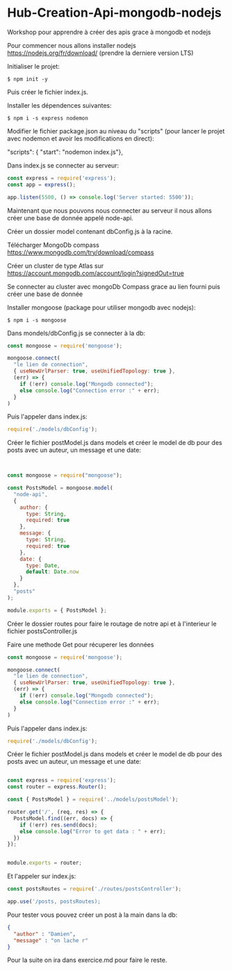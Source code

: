 # Hub-Creation-Api-mongodb-nodejs
Workshop pour apprendre à créer des apis grace à mongodb et nodejs

Pour commencer nous allons installer nodejs https://nodejs.org/fr/download/ (prendre la derniere version LTS)

Initialiser le projet:

<!--sec data-title="Your first command: OS X and Linux" data-id="OSX_Linux_whoami" data-collapse=true ces-->

    $ npm init -y
    
<!--endsec-->

Puis créer le fichier index.js.

Installer les dépendences suivantes:

<!--sec data-title="Your first command: OS X and Linux" data-id="OSX_Linux_whoami" data-collapse=true ces-->

    $ npm i -s express nodemon
    
<!--endsec-->

Modifier le fichier package.json au niveau du "scripts" (pour lancer le projet avec nodemon et avoir les modifications en direct):

"scripts": { "start": "nodemon index.js"},

Dans index.js se connecter au serveur:

```javascript
const express = require('express');
const app = express();

app.listen(5500, () => console.log('Server started: 5500'));
```
Maintenant que nous pouvons nous connecter au serveur il nous allons créer une base de donnée appelé node-api.

Créer un dossier model contenant dbConfig.js à la racine.

Télécharger MongoDb compass https://www.mongodb.com/try/download/compass

Créer un cluster de type Atlas sur https://account.mongodb.com/account/login?signedOut=true

Se connecter au cluster avec mongoDb Compass grace au lien fourni puis créer une base de donnée

Installer mongoose (package pour utiliser mongodb avec nodejs):

<!--sec data-title="Your first command: OS X and Linux" data-id="OSX_Linux_whoami" data-collapse=true ces-->

    $ npm i -s mongoose
    
<!--endsec-->

Dans mondels/dbConfig.js se connecter à la db:

```javascript
const mongoose = require('mongoose');

mongoose.connect(
  "le lien de connection",
  { useNewUrlParser: true, useUnifiedTopology: true },
  (err) => {
    if (!err) console.log("Mongodb connected");
    else console.log("Connection error :" + err);
  }
)
```

Puis l'appeler dans index.js:

```javascript
require('./models/dbConfig');
```

Créer le fichier postModel.js dans models et créer le model de db pour des posts avec un auteur, un message et une date:

```javascript

   
const mongoose = require("mongoose");

const PostsModel = mongoose.model(
  "node-api",
  {
    author: {
      type: String,
      required: true
    },
    message: {
      type: String,
      required: true
    },
    date: {
      type: Date,
      default: Date.now
    }
  },
  "posts"
);

module.exports = { PostsModel };
```

Créer le dossier routes pour faire le routage de notre api et à l'interieur le fichier postsController.js

Faire une methode Get pour récuperer les données


```javascript
const mongoose = require('mongoose');

mongoose.connect(
  "le lien de connection",
  { useNewUrlParser: true, useUnifiedTopology: true },
  (err) => {
    if (!err) console.log("Mongodb connected");
    else console.log("Connection error :" + err);
  }
)
```

Puis l'appeler dans index.js:

```javascript
require('./models/dbConfig');
```

Créer le fichier postModel.js dans models et créer le model de db pour des posts avec un auteur, un message et une date:

```javascript

const express = require('express');
const router = express.Router();

const { PostsModel } = require('../models/postsModel');

router.get('/', (req, res) => {
  PostsModel.find((err, docs) => {
    if (!err) res.send(docs);
    else console.log("Error to get data : " + err);
  })
});


module.exports = router;

```

Et l'appeler sur index.js: 

```javascript
const postsRoutes = require('./routes/postsController');

app.use('/posts, postsRoutes);
```

Pour tester vous pouvez créer un post à la main dans la db:

```json
{
  "author" : "Damien",
  "message" : "on lache r"
}

```

Pour la suite on ira dans exercice.md pour faire le reste.
